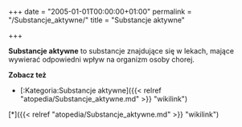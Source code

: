 +++
date = "2005-01-01T00:00:00+01:00"
permalink = "/Substancje_aktywne/"
title = "Substancje aktywne"

+++

**Substancje aktywne** to substancje znajdujące się w lekach, mające wywierać odpowiedni wpływ na organizm osoby chorej.

**Zobacz też**

-   [:Kategoria:Substancje aktywne]({{< relref "atopedia/Substancje_aktywne.md" >}} "wikilink")

[\*]({{< relref "atopedia/Substancje_aktywne.md" >}} "wikilink")
